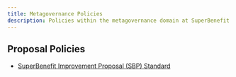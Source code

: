 ```yaml
---
title: Metagovernance Policies
description: Policies within the metagovernance domain at SuperBenefit
---
```


## Proposal Policies

- [SuperBenefit Improvement Proposal (SBP) Standard](/policies/metagovernance/sbp-standard.md)
